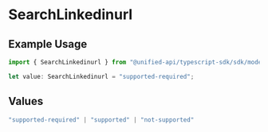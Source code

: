 # SearchLinkedinurl

## Example Usage

```typescript
import { SearchLinkedinurl } from "@unified-api/typescript-sdk/sdk/models/shared";

let value: SearchLinkedinurl = "supported-required";
```

## Values

```typescript
"supported-required" | "supported" | "not-supported"
```